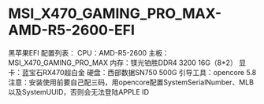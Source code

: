 # MSI_X470_GAMING_PRO_MAX-AMD-R5-2600-EFI
黑苹果EFI
配置列表：
CPU：AMD-R5-2600
主板：MSI_X470_GAMING_PRO_MAX
内存：镁光铂胜DDR4 3200 16G（8*2）
显卡：蓝宝石RX470超白金
硬盘：西部数据SN750 500G
引导工具：opencore 5.8
注意：安装使用前要自己配三码，用opencore配置SystemSerialNumber、MLB以及SystemUUID，否则会无法登陆APPLE ID

